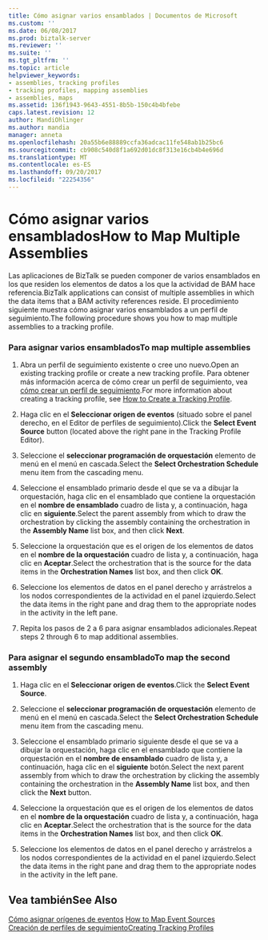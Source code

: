 ```yaml
---
title: Cómo asignar varios ensamblados | Documentos de Microsoft
ms.custom: ''
ms.date: 06/08/2017
ms.prod: biztalk-server
ms.reviewer: ''
ms.suite: ''
ms.tgt_pltfrm: ''
ms.topic: article
helpviewer_keywords:
- assemblies, tracking profiles
- tracking profiles, mapping assemblies
- assemblies, maps
ms.assetid: 136f1943-9643-4551-8b5b-150c4b4bfebe
caps.latest.revision: 12
author: MandiOhlinger
ms.author: mandia
manager: anneta
ms.openlocfilehash: 20a55b6e88889ccfa36adcac11fe548ab1b25bc6
ms.sourcegitcommit: cb908c540d8f1a692d01dc8f313e16cb4b4e696d
ms.translationtype: MT
ms.contentlocale: es-ES
ms.lasthandoff: 09/20/2017
ms.locfileid: "22254356"
---
```

# <a name="how-to-map-multiple-assemblies"></a><span data-ttu-id="5a732-102">Cómo asignar varios ensamblados</span><span class="sxs-lookup"><span data-stu-id="5a732-102">How to Map Multiple Assemblies</span></span>
<span data-ttu-id="5a732-103">Las aplicaciones de BizTalk se pueden componer de varios ensamblados en los que residen los elementos de datos a los que la actividad de BAM hace referencia.</span><span class="sxs-lookup"><span data-stu-id="5a732-103">BizTalk applications can consist of multiple assemblies in which the data items that a BAM activity references reside.</span></span> <span data-ttu-id="5a732-104">El procedimiento siguiente muestra cómo asignar varios ensamblados a un perfil de seguimiento.</span><span class="sxs-lookup"><span data-stu-id="5a732-104">The following procedure shows you how to map multiple assemblies to a tracking profile.</span></span>  
  
### <a name="to-map-multiple-assemblies"></a><span data-ttu-id="5a732-105">Para asignar varios ensamblados</span><span class="sxs-lookup"><span data-stu-id="5a732-105">To map multiple assemblies</span></span>  
  
1.  <span data-ttu-id="5a732-106">Abra un perfil de seguimiento existente o cree uno nuevo.</span><span class="sxs-lookup"><span data-stu-id="5a732-106">Open an existing tracking profile or create a new tracking profile.</span></span> <span data-ttu-id="5a732-107">Para obtener más información acerca de cómo crear un perfil de seguimiento, vea [cómo crear un perfil de seguimiento](../core/how-to-create-a-tracking-profile.md).</span><span class="sxs-lookup"><span data-stu-id="5a732-107">For more information about creating a tracking profile, see [How to Create a Tracking Profile](../core/how-to-create-a-tracking-profile.md).</span></span>  
  
2.  <span data-ttu-id="5a732-108">Haga clic en el **Seleccionar origen de eventos** (situado sobre el panel derecho, en el Editor de perfiles de seguimiento).</span><span class="sxs-lookup"><span data-stu-id="5a732-108">Click the **Select Event Source** button (located above the right pane in the Tracking Profile Editor).</span></span>  
  
3.  <span data-ttu-id="5a732-109">Seleccione el **seleccionar programación de orquestación** elemento de menú en el menú en cascada.</span><span class="sxs-lookup"><span data-stu-id="5a732-109">Select the **Select Orchestration Schedule** menu item from the cascading menu.</span></span>  
  
4.  <span data-ttu-id="5a732-110">Seleccione el ensamblado primario desde el que se va a dibujar la orquestación, haga clic en el ensamblado que contiene la orquestación en el **nombre de ensamblado** cuadro de lista y, a continuación, haga clic en **siguiente**.</span><span class="sxs-lookup"><span data-stu-id="5a732-110">Select the parent assembly from which to draw the orchestration by clicking the assembly containing the orchestration in the **Assembly Name** list box, and then click **Next**.</span></span>  
  
5.  <span data-ttu-id="5a732-111">Seleccione la orquestación que es el origen de los elementos de datos en el **nombre de la orquestación** cuadro de lista y, a continuación, haga clic en **Aceptar**.</span><span class="sxs-lookup"><span data-stu-id="5a732-111">Select the orchestration that is the source for the data items in the **Orchestration Names** list box, and then click **OK**.</span></span>  
  
6.  <span data-ttu-id="5a732-112">Seleccione los elementos de datos en el panel derecho y arrástrelos a los nodos correspondientes de la actividad en el panel izquierdo.</span><span class="sxs-lookup"><span data-stu-id="5a732-112">Select the data items in the right pane and drag them to the appropriate nodes in the activity in the left pane.</span></span>  
  
7.  <span data-ttu-id="5a732-113">Repita los pasos de 2 a 6 para asignar ensamblados adicionales.</span><span class="sxs-lookup"><span data-stu-id="5a732-113">Repeat steps 2 through 6 to map additional assemblies.</span></span>  
  
### <a name="to-map-the-second-assembly"></a><span data-ttu-id="5a732-114">Para asignar el segundo ensamblado</span><span class="sxs-lookup"><span data-stu-id="5a732-114">To map the second assembly</span></span>  
  
1.  <span data-ttu-id="5a732-115">Haga clic en el **Seleccionar origen de eventos**.</span><span class="sxs-lookup"><span data-stu-id="5a732-115">Click the **Select Event Source**.</span></span>  
  
2.  <span data-ttu-id="5a732-116">Seleccione el **seleccionar programación de orquestación** elemento de menú en el menú en cascada.</span><span class="sxs-lookup"><span data-stu-id="5a732-116">Select the **Select Orchestration Schedule** menu item from the cascading menu.</span></span>  
  
3.  <span data-ttu-id="5a732-117">Seleccione el ensamblado primario siguiente desde el que se va a dibujar la orquestación, haga clic en el ensamblado que contiene la orquestación en el **nombre de ensamblado** cuadro de lista y, a continuación, haga clic en el **siguiente** botón.</span><span class="sxs-lookup"><span data-stu-id="5a732-117">Select the next parent assembly from which to draw the orchestration by clicking the assembly containing the orchestration in the **Assembly Name** list box, and then click the **Next** button.</span></span>  
  
4.  <span data-ttu-id="5a732-118">Seleccione la orquestación que es el origen de los elementos de datos en el **nombre de la orquestación** cuadro de lista y, a continuación, haga clic en **Aceptar**.</span><span class="sxs-lookup"><span data-stu-id="5a732-118">Select the orchestration that is the source for the data items in the **Orchestration Names** list box, and then click **OK**.</span></span>  
  
5.  <span data-ttu-id="5a732-119">Seleccione los elementos de datos en el panel derecho y arrástrelos a los nodos correspondientes de la actividad en el panel izquierdo.</span><span class="sxs-lookup"><span data-stu-id="5a732-119">Select the data items in the right pane and drag them to the appropriate nodes in the activity in the left pane.</span></span>  
  
## <a name="see-also"></a><span data-ttu-id="5a732-120">Vea también</span><span class="sxs-lookup"><span data-stu-id="5a732-120">See Also</span></span>  
 <span data-ttu-id="5a732-121">[Cómo asignar orígenes de eventos](../core/how-to-map-event-sources.md) </span><span class="sxs-lookup"><span data-stu-id="5a732-121">[How to Map Event Sources](../core/how-to-map-event-sources.md) </span></span>  
 [<span data-ttu-id="5a732-122">Creación de perfiles de seguimiento</span><span class="sxs-lookup"><span data-stu-id="5a732-122">Creating Tracking Profiles</span></span>](../core/creating-tracking-profiles.md)